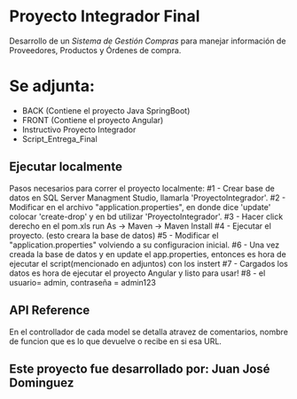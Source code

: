 
# Proyecto Integrador Final

Desarrollo de un *Sistema de Gestión Compras* para manejar información de Proveedores, Productos y Órdenes de compra.

# Se adjunta:
- BACK (Contiene el proyecto Java SpringBoot)
- FRONT (Contiene el proyecto Angular)
- Instructivo Proyecto Integrador
- Script_Entrega_Final

## Ejecutar localmente

Pasos necesarios para correr el proyecto localmente:
 #1 - Crear base de datos en SQL Server Managment Studio, llamarla 'ProyectoIntegrador'.
 #2 - Modificar en el archivo "application.properties", en donde dice 'update' colocar 'create-drop' y en bd utilizar 'ProyectoIntegrador'.
 #3 - Hacer click derecho en el pom.xls run As -> Maven -> Maven Install
 #4 - Ejecutar el proyecto. (esto creara la base de datos)
 #5 - Modificar el "application.properties" volviendo a su configuracion inicial.
 #6 - Una vez creada la base de datos y en update el app.properties, entonces es hora de ejecutar el script(mencionado en adjuntos) con los instert
 #7 - Cargados los datos es hora de ejecutar el proyecto Angular y listo para usar!
 #8 - el usuario= admin, contraseña = admin123


## API Reference
En el controllador de cada model se detalla atravez de comentarios, nombre de funcion que es lo que
devuelve o recibe en si esa URL.


## Este proyecto fue desarrollado por: **Juan José Dominguez**

